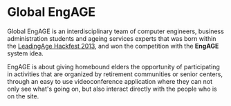 Global EngAGE
============

Global EngAGE is an interdisciplinary team of computer engineers, business administration students and ageing services experts that was born within the [LeadingAge Hackfest 2013](leadingagehackfest.org), and won the competition with the **EngAGE** system idea. 

EngAGE is about giving homebound elders the opportunity of participating in activities that are organized by retirement communities or senior centers, through an easy to use videoconference application where they can not only see what's going on, but also interact directly with the people who is on the site.  
